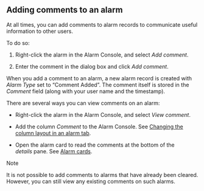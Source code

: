 ## Adding comments to an alarm

At all times, you can add comments to alarm records to communicate useful information to other users.

To do so:

1. Right-click the alarm in the Alarm Console, and select *Add comment*.

2. Enter the comment in the dialog box and click *Add comment*.

When you add a comment to an alarm, a new alarm record is created with *Alarm Type* set to “Comment Added”. The comment itself is stored in the *Comment* field (along with your user name and the timestamp).

There are several ways you can view comments on an alarm:

- Right-click the alarm in the Alarm Console, and select *View comment*.

- Add the column *Comment* to the Alarm Console. See [Changing the column layout in an alarm tab](Working_with_the_Alarm_Console.md#changing-the-column-layout-in-an-alarm-tab).

- Open the alarm card to read the comments at the bottom of the *details* pane. See [Alarm cards](Alarm_cards.md).

> [!NOTE]
> It is not possible to add comments to alarms that have already been cleared. However, you can still view any existing comments on such alarms.
>
